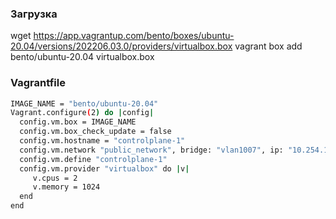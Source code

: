 ### Загрузка 
wget https://app.vagrantup.com/bento/boxes/ubuntu-20.04/versions/202206.03.0/providers/virtualbox.box
vagrant box add bento/ubuntu-20.04 virtualbox.box
### Vagrantfile
``` bash
IMAGE_NAME = "bento/ubuntu-20.04"
Vagrant.configure(2) do |config|
  config.vm.box = IMAGE_NAME
  config.vm.box_check_update = false
  config.vm.hostname = "controlplane-1"  
  config.vm.network "public_network", bridge: "vlan1007", ip: "10.254.10.101"
  config.vm.define "controlplane-1"
  config.vm.provider "virtualbox" do |v|
     v.cpus = 2
     v.memory = 1024
  end
end
```


